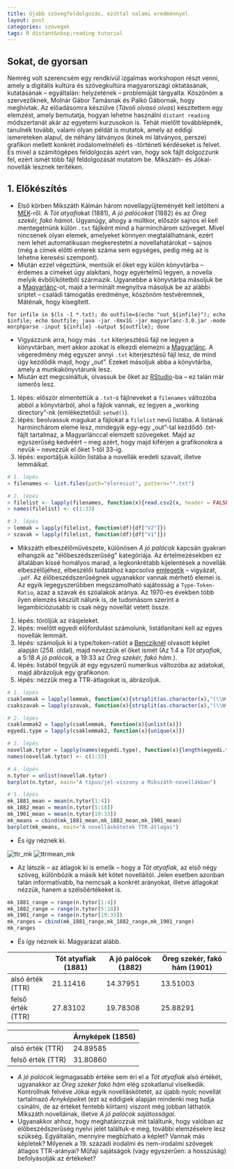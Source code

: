 ```yaml
---
title: Újabb szövegfeldolgozás, ezúttal valami eredménnyel
layout: post
categories: szovegek
tags: R distant&nbsp;reading tutorial
---
```


## Sokat, de gyorsan
Nemrég volt szerencsém egy rendkívül izgalmas workshopon részt venni, amely a digitális kultúra és szövegkultúra magyarországi oktatásának, kutatásának – egyáltalán: helyzetének – problemáját tárgyalta. Köszönöm a szervezőknek, Molnár Gábor Tamásnak és Palkó Gábornak, hogy meghívtak. Az előadásomra készülve (*Távoli olvasó olvas*) készítettem egy elemzést, amely bemutatja, hogyan lehetne használni `distant reading` módszertanát akár az egyetemi kurzusokon is. Tehát mielőtt továbblépnék, tanulnék tovább, valami olyan példát is mutatok, amely az eddigi ismereteken alapul, de néhány látványos (kinek mi látványos, persze) grafikon mellett konkrét irodalomelméleti és -történeti kérdéseket is felvet. És mivel a számítógépes feldolgozás azért van, hogy sok fájlt dolgozzunk fel, ezért ismét több fájl feldolgozását mutatom be. Mikszáth- és Jókai-novellák lesznek terítéken.

## 1. Előkészítés
- Első körben Mikszáth Kálmán három novellagyűjteményét kell letölteni a [MEK](http://mek.oszk.hu/)-ről. A *Tót atyafiak*at (1881), *A jó palócokat* (1882) és az *Öreg szekér, fakó hám*ot. Ugyanúgy, ahogy a múltkor, először sajnos el kell mentegetnünk külön `.txt` fájlként mind a harminchárom szöveget. Mivel nincsenek olyan elemek, amelyeket könnyen megtalálhatnánk, ezért nem lehet automatikusan megkerestetni a novellahatárokat – sajnos (még a címek előtti enterek száma sem egységes, pedig még az is lehetne keresési szempont).
- Miután ezzel végeztünk, mentsük el őket egy külön könyvtárba – érdemes a címeket úgy alakítani, hogy egyértelmű legyen, a novella melyik évből/kötetből származik. Ugyanebbe a könyvtárba másoljuk be a [Magyarlánc][magyarlanc]-ot, majd a terminált megnyitva másoljuk be az alábbi sriptet – családi támogatás eredménye, köszönöm testvéremnek, Máténak, hogy kisegített.

`````
for infile in $(ls -1 *.txt); do outfile=$(echo "out_${infile}"); echo $infile; echo $outfile; java -jar -Xmx1G -jar magyarlanc-3.0.jar -mode morphparse -input ${infile} -output ${outfile}; done
`````

- Vigyázzunk arra, hogy más `.txt` kiterjesztésű fájl ne legyen a könyvtárban, mert akkor azokat is elkezdi elemezni a [Magyarlánc][magyarlanc]. A végeredmény még egyszer annyi `.txt` kiterjesztésű fájl lesz, de mind úgy kezdődik majd, hogy „out”. Ezeket másoljuk abba a könyvtárba, amely a munkakönyvtárunk lesz.
- Miután ezt megcsináltuk, olvassuk be őket az [RStudio][rstudio]-ba – ez talán már ismerős lesz.
1. lépés: először elmentettük a `.txt`-s fájlneveket a `filenames` változóba abból a könyvtárból, ahol a fájlok vannak, ez legyen a „working directory”-nk (emlékeztetőül: `setwd()`).
2. lépés: beolvassuk magukat a fájlokat a `filelist` nevű listába. A listának harminchárom eleme lesz, mindegyik egy-egy „out”-tal kezdődő .txt-fájlt tartalmaz, a Magyarlánccal elemzett szövegeket. Majd az egyszerűség kedvéért – meg azért, hogy majd kiférjen a grafikonokra a nevük – nevezzük el őket 1-től 33-ig.
3. lépés: exportáljuk külön listába a novellák eredeti szavait, illetve lemmáikat.

`````R
# 1. lépés
> filenames <- list.files(path="eleresiut", pattern="*.txt")

# 2. lépés
> filelist <- lapply(filenames, function(x){read.csv2(x, header = FALSE, sep = "\t", stringsAsFactors = FALSE)})
> names(filelist) <- c(1:33)

# 3. lépés
> lemmak = lapply(filelist, function(df){df["V2"]})
> szavak = lapply(filelist, function(df){df["V1"]})
`````

- Mikszáth elbeszélőművészete, különösen *A jó palócok* kapcsán gyakran elhangzik az "élőbeszédszerűség" kategóriája. Az értelmezésekben ez általában kissé homályos marad, a legkonkrétabb kijelentések a novellák elbeszélőjéhez, elbeszélői tudatához kapcsolva [emlegetik](http://www.lib.jgytf.u-szeged.hu/folyoiratok/tiszataj/03-11/tahin.pdf) – vigyázat, `.pdf`. Az élőbeszédszerűségnek ugyanakkor vannak mérhető elemei is. Az egyik legegyszerűbben megszámolható sajátosság a `Type-Token-Ratio`, azaz a szavak és szóalakok aránya. Az 1970-es években több ilyen elemzés készült nálunk is, de tudomásom szerint a legambíciózusabb is csak négy novellát vetett össze.
1. lépés: töröljük az írásjeleket.
2. lépés: mielőtt egyedi előfordulást számolunk, listátlanítani kell az egyes novellák lemmáit.
3. lépés: számoljuk ki a type/token-ratiót a [Bencziknél](http://mek.oszk.hu/05100/05153/) olvasott képlet alapján (258. oldal), majd nevezzük el őket ismét (Az 1:4 a *Tót atyafiak,* a 5:18 *A jó palócok,* a 19:33 az *Öreg szekér, fakó hám.*).
4. lépés: listából tegyük át egy egyszerű numerikus változóba az adatokat, majd ábrázoljuk egy grafikonon.
5. lépés: nézzük meg a TTR-átlagokat is, ábrázoljuk.

`````R
# 1. lépés
csaklemmak = lapply(lemmak, function(x){strsplit(as.character(x),"(\\W+)")})
csakszavak = lapply(szavak, function(x){strsplit(as.character(x),"(\\W+)")})

# 2. lépés
csaklemmak2 = lapply(csaklemmak, function(x){unlist(x)})
egyedi.type = lapply(csaklemmak2, function(x){unique(x)})

# 3. lépés
novellak.tytor = lapply(names(egyedi.type), function(x){length(egyedi.type[[x]])/sqrt(lengths(csakszavak[[x]]))})
names(novellak.tytor) <- c(1:33)

# 4. lépés
n.tytor = unlist(novellak.tytor)
barplot(n.tytor, main="A típus/jel-viszony a Mikszáth-novellákban")

# 5. lépés
mk_1881_mean = mean(n.tytor[1:4])
mk_1882_mean = mean(n.tytor[5:18])
mk_1901_mean = mean(n.tytor[19:33])
mk_means = cbind(mk_1881_mean,mk_1882_mean,mk_1901_mean)
barplot(mk_means, main="A novelláskötetek TTR-átlagai")

`````

- És így néznek ki.

![ttr_mk](https://cloud.githubusercontent.com/assets/8556223/21937691/93abaa64-d9b8-11e6-85db-817e5db07965.png)
![ttrmean_mk](https://cloud.githubusercontent.com/assets/8556223/21937690/93a948aa-d9b8-11e6-9973-dac106de586b.png)

- Az látszik – az átlagok ki is emelik – hogy a *Tót atyafiak,* az első négy szöveg, különbözik a másik két kötet novelláitól. Jelen esetben azonban talán informatívabb, ha nemcsak a konkrét arányokat, illetve átlagokat nézzük, hanem a szélsőértékeket is.

`````R
mk_1881_range = range(n.tytor[1:4])
mk_1882_range = range(n.tytor[5:18])
mk_1901_range = range(n.tytor[19:33])
mk_ranges = cbind(mk_1881_range,mk_1882_range,mk_1901_range)
mk_ranges
`````

- És így néznek ki. Magyarázat alább.


|          | Tót atyafiak (1881) | A jó palócok (1882) | Öreg szekér, fakó hám (1901) |
| --- | --- | --- | --- |
| alsó érték (TTR) | 21.11416 | 14.37951 | 13.51003 |
| felső érték (TTR) | 27.83102 | 19.78308 | 25.88291 |

|          | Árnyképek (1856) |
| --- | --- |
| alsó érték (TTR) | 24.89585 |
| felső érték (TTR) | 31.80860|

- *A jó palócok* legmagasabb értéke sem éri el a *Tót atyafiak* alsó értékét, ugyanakkor az *Öreg szekér fakó hám* elég szokatlanul viselkedik. Kontrollnak felvéve Jókai egyik novelláskötetét, az újabb nyolc novellát tartalmazó *Árnyképek*et (ezt az eddigiek alapján mindenki meg tudja csinálni, de az értéket fentebb kiírtam) viszont még jobban láthatók Mikszáth novelláinak, illetve *A jó palócok sajátosságai.*
- Ugyanakkor ahhoz, hogy meghatározzuk mit találtunk, hogy valóban az élőbeszédszerűség nyelvi jelét találtuk-e meg, további elemzésekre lesz szükség. Egyáltalán, mennyire megbízható a képlet? Vannak más képletek? Milyenek a 19. századi irodalmi és nem-irodalmi szövegek átlagos TTR-arányai? Műfaji sajátságok (vagy egyszerűen: a hosszúság) befolyásolják az értékeket?



[distant]: https://www.google.hu/search?client=safari&rls=en&q=distant+reading&ie=UTF-8&oe=UTF-8&gfe_rd=cr&ei=7c9DWNqCHKve8geiuL-4DA#newwindow=1&q=distant+reading
[stylo]: https://sites.google.com/site/computationalstylistics/
[r]: https://www.r-project.org
[magyarlanc]: http://www.inf.u-szeged.hu/rgai/magyarlanc
[rstudio]: https://www.rstudio.com
[egyik]: http://labadigergely.github.io/szovegek/2016/12/04/R1/
[másik]: http://labadigergely.github.io/szovegek/2016/12/10/R2/
